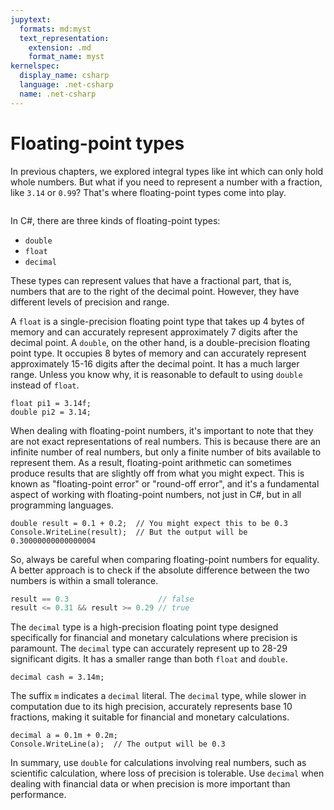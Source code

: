 ```yaml
---
jupytext:
  formats: md:myst
  text_representation:
    extension: .md
    format_name: myst
kernelspec:
  display_name: csharp
  language: .net-csharp
  name: .net-csharp
---
```


# Floating-point types

In previous chapters, we explored integral types like int which can only hold whole numbers. But what if you need to represent a number with a fraction, like `3.14` or `0.99`? That's where floating-point types come into play.

```{figure} ../images/cover-floating-point-types.jpg

```

In C#, there are three kinds of floating-point types:

- `double`
- `float`
- `decimal`

These types can represent values that have a fractional part, that is, numbers that are to the right of the decimal point. However, they have different levels of precision and range.

A `float` is a single-precision floating point type that takes up 4 bytes of memory and can accurately represent approximately 7 digits after the decimal point.
A `double`, on the other hand, is a double-precision floating point type. It occupies 8 bytes of memory and can accurately represent approximately 15-16 digits after the decimal point. It has a much larger range.
Unless you know why, it is reasonable to default to using `double` instead of `float`.


```{code-cell}
float pi1 = 3.14f;
double pi2 = 3.14;
```

When dealing with floating-point numbers, it's important to note that they are not exact representations of real numbers. This is because there are an infinite number of real numbers, but only a finite number of bits available to represent them. As a result, floating-point arithmetic can sometimes produce results that are slightly off from what you might expect. This is known as "floating-point error" or "round-off error", and it's a fundamental aspect of working with floating-point numbers, not just in C#, but in all programming languages.

```{code-cell}
double result = 0.1 + 0.2;  // You might expect this to be 0.3
Console.WriteLine(result);  // But the output will be 0.30000000000000004
```

So, always be careful when comparing floating-point numbers for equality. A better approach is to check if the absolute difference between the two numbers is within a small tolerance.

```csharp
result == 0.3                    // false
result <= 0.31 && result >= 0.29 // true
```

The `decimal` type is a high-precision floating point type designed specifically for financial and monetary calculations where precision is paramount. The `decimal` type can accurately represent up to 28-29 significant digits. It has a smaller range than both `float` and `double`.

```{code-cell}
decimal cash = 3.14m;
```

The suffix `m` indicates a `decimal` literal. The `decimal` type, while slower in computation due to its high precision, accurately represents base 10 fractions, making it suitable for financial and monetary calculations.

```{code-cell}
decimal a = 0.1m + 0.2m;
Console.WriteLine(a);  // The output will be 0.3
```

In summary, use `double` for calculations involving real numbers, such as scientific calculation, where loss of precision is tolerable. Use `decimal` when dealing with financial data or when precision is more important than performance.

